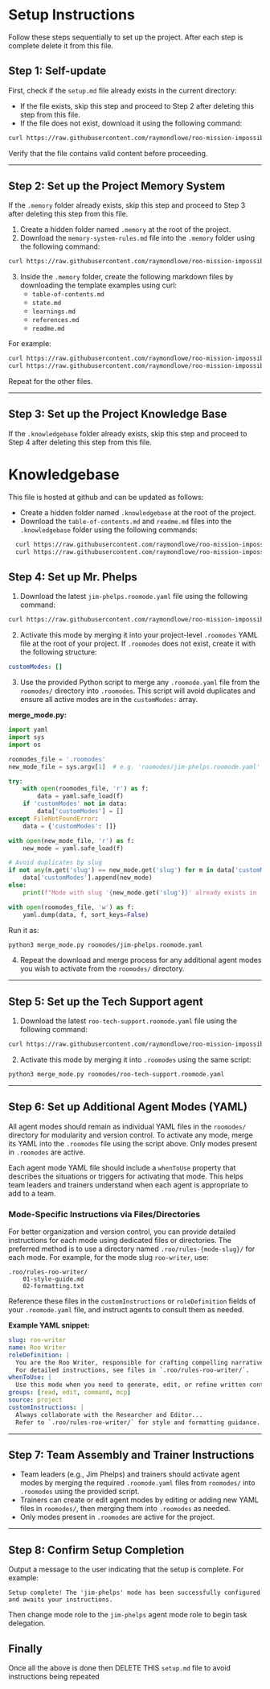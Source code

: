 # Setup Instructions

Follow these steps sequentially to set up the project. After each step is complete delete it from this file.

## Step 1: Self-update

First, check if the `setup.md` file already exists in the current directory:
- If the file exists, skip this step and proceed to Step 2 after deleting this step from this file.
- If the file does not exist, download it using the following command:

```bash
curl https://raw.githubusercontent.com/raymondlowe/roo-mission-impossible/main/setup.md > setup.md
```

Verify that the file contains valid content before proceeding.

---

## Step 2: Set up the Project Memory System

If the `.memory` folder already exists, skip this step and proceed to Step 3 after deleting this step from this file.

1. Create a hidden folder named `.memory` at the root of the project.
2. Download the `memory-system-rules.md` file into the `.memory` folder using the following command:

```bash
curl https://raw.githubusercontent.com/raymondlowe/roo-mission-impossible/refs/heads/main/memory-system-rules.md > .memory/memory-system-rules.md
```

3. Inside the `.memory` folder, create the following markdown files by downloading the template examples using curl:
   - `table-of-contents.md`
   - `state.md`
   - `learnings.md`
   - `references.md`
   - `readme.md`

For example:

```bash
curl https://raw.githubusercontent.com/raymondlowe/roo-mission-impossible/refs/heads/main/.memory/table-of-contents.md > .memory/table-of-contents.md
curl https://raw.githubusercontent.com/raymondlowe/roo-mission-impossible/refs/heads/main/.memory/readme.md > .memory/readme.md
```

Repeat for the other files.

---

## Step 3: Set up the Project Knowledge Base

If the `.knowledgebase` folder already exists, skip this step and proceed to Step 4 after deleting this step from this file.

# Knowledgebase

This file is hosted at github and can be updated as follows:

  - Create a hidden folder named `.knowledgebase` at the root of the project.
  - Download the `table-of-contents.md` and `readme.md` files into the `.knowledgebase` folder using the following commands:

  ```bash
    curl https://raw.githubusercontent.com/raymondlowe/roo-mission-impossible/refs/heads/main/.knowledgebase/table-of-contents.md > .knowledgebase/table-of-contents.md
    curl https://raw.githubusercontent.com/raymondlowe/roo-mission-impossible/refs/heads/main/.knowledgebase/readme.md > .knowledgebase/readme.md
   ```

## Step 4: Set up Mr. Phelps

1. Download the latest `jim-phelps.roomode.yaml` file using the following command:

```bash
curl https://raw.githubusercontent.com/raymondlowe/roo-mission-impossible/main/roomodes/jim-phelps.roomode.yaml -o roomodes/jim-phelps.roomode.yaml
```

2. Activate this mode by merging it into your project-level `.roomodes` YAML file at the root of your project. If `.roomodes` does not exist, create it with the following structure:

```yaml
customModes: []
```

3. Use the provided Python script to merge any `.roomode.yaml` file from the `roomodes/` directory into `.roomodes`. This script will avoid duplicates and ensure all active modes are in the `customModes:` array.

**merge_mode.py:**
```python
import yaml
import sys
import os

roomodes_file = '.roomodes'
new_mode_file = sys.argv[1]  # e.g. 'roomodes/jim-phelps.roomode.yaml'

try:
    with open(roomodes_file, 'r') as f:
        data = yaml.safe_load(f)
    if 'customModes' not in data:
        data['customModes'] = []
except FileNotFoundError:
    data = {'customModes': []}

with open(new_mode_file, 'r') as f:
    new_mode = yaml.safe_load(f)

# Avoid duplicates by slug
if not any(m.get('slug') == new_mode.get('slug') for m in data['customModes']):
    data['customModes'].append(new_mode)
else:
    print(f"Mode with slug '{new_mode.get('slug')}' already exists in .roomodes.")

with open(roomodes_file, 'w') as f:
    yaml.dump(data, f, sort_keys=False)
```

Run it as:
```bash
python3 merge_mode.py roomodes/jim-phelps.roomode.yaml
```

4. Repeat the download and merge process for any additional agent modes you wish to activate from the `roomodes/` directory.

---

## Step 5: Set up the Tech Support agent

1. Download the latest `roo-tech-support.roomode.yaml` file using the following command:

```bash
curl https://raw.githubusercontent.com/raymondlowe/roo-mission-impossible/main/roomodes/roo-tech-support.roomode.yaml -o roomodes/roo-tech-support.roomode.yaml
```

2. Activate this mode by merging it into `.roomodes` using the same script:

```bash
python3 merge_mode.py roomodes/roo-tech-support.roomode.yaml
```

---

## Step 6: Set up Additional Agent Modes (YAML)

All agent modes should remain as individual YAML files in the `roomodes/` directory for modularity and version control. To activate any mode, merge its YAML into the `.roomodes` file using the script above. Only modes present in `.roomodes` are active.

Each agent mode YAML file should include a `whenToUse` property that describes the situations or triggers for activating that mode. This helps team leaders and trainers understand when each agent is appropriate to add to a team.

### Mode-Specific Instructions via Files/Directories

For better organization and version control, you can provide detailed instructions for each mode using dedicated files or directories. The preferred method is to use a directory named `.roo/rules-{mode-slug}/` for each mode. For example, for the mode slug `roo-writer`, use:

```
.roo/rules-roo-writer/
    01-style-guide.md
    02-formatting.txt
```

Reference these files in the `customInstructions` or `roleDefinition` fields of your `.roomode.yaml` file, and instruct agents to consult them as needed.

**Example YAML snippet:**
```yaml
slug: roo-writer
name: Roo Writer
roleDefinition: |
  You are the Roo Writer, responsible for crafting compelling narratives...
  For detailed instructions, see files in `.roo/rules-roo-writer/`.
whenToUse: |
  Use this mode when you need to generate, edit, or refine written content for the project, or when a writing specialist is required.
groups: [read, edit, command, mcp]
source: project
customInstructions: |
  Always collaborate with the Researcher and Editor...
  Refer to `.roo/rules-roo-writer/` for style and formatting guidance.
```

---

## Step 7: Team Assembly and Trainer Instructions

- Team leaders (e.g., Jim Phelps) and trainers should activate agent modes by merging the required `.roomode.yaml` files from `roomodes/` into `.roomodes` using the provided script.
- Trainers can create or edit agent modes by editing or adding new YAML files in `roomodes/`, then merging them into `.roomodes` as needed.
- Only modes present in `.roomodes` are active for the project.

---

## Step 8: Confirm Setup Completion

Output a message to the user indicating that the setup is complete. For example:

```
Setup complete! The 'jim-phelps' mode has been successfully configured and awaits your instructions.
```

Then change mode role to the `jim-phelps` agent mode role to begin task delegation.

## Finally

Once all the above is done then DELETE THIS `setup.md` file to avoid instructions being repeated
